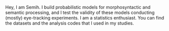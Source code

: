 Hey, I am Semih. I build probabilistic models for morphosyntactic and semantic processing,
and I test the validity of these models conducting (mostly) eye-tracking experiments.
I am a statistics enthusiast. You can find the datasets and the analysis codes that I used in my studies.
<!---
tschomski/tschomski is a ✨ special ✨ repository because its `README.md` (this file) appears on your GitHub profile.
You can click the Preview link to take a look at your changes.
--->
